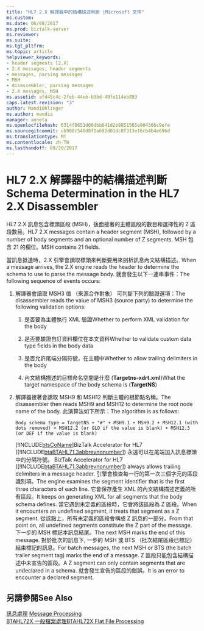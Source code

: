 ```yaml
---
title: "HL7 2.X 解譯器中的結構描述判斷 |Microsoft 文件"
ms.custom: 
ms.date: 06/08/2017
ms.prod: biztalk-server
ms.reviewer: 
ms.suite: 
ms.tgt_pltfrm: 
ms.topic: article
helpviewer_keywords:
- header segments [2.X]
- 2.X messages, header segments
- messages, parsing messages
- MSH
- disassembler, parsing messages
- 2.X messages, MSH
ms.assetid: afd45c4c-2feb-44eb-b3bd-49fe114eb893
caps.latest.revision: "3"
author: MandiOhlinger
ms.author: mandia
manager: anneta
ms.openlocfilehash: 6314f9651d09dbb041d2e8851565e904366c9efe
ms.sourcegitcommit: cb908c540d8f1a692d01dc8f313e16cb4b4e696d
ms.translationtype: MT
ms.contentlocale: zh-TW
ms.lasthandoff: 09/20/2017
---
```

# <a name="schema-determination-in-the-hl7-2x-disassembler"></a><span data-ttu-id="d8e45-102">HL7 2.X 解譯器中的結構描述判斷</span><span class="sxs-lookup"><span data-stu-id="d8e45-102">Schema Determination in the HL7 2.X Disassembler</span></span>
<span data-ttu-id="d8e45-103">HL7 2.X 訊息包含標頭區段 (MSH)，後面接著的主體區段的數目和選擇性的 Z 區段數目。</span><span class="sxs-lookup"><span data-stu-id="d8e45-103">HL7 2.X messages contain a header segment (MSH), followed by a number of body segments and an optional number of Z segments.</span></span> <span data-ttu-id="d8e45-104">MSH 包含 21 的欄位。</span><span class="sxs-lookup"><span data-stu-id="d8e45-104">MSH contains 21 fields.</span></span>  
  
 <span data-ttu-id="d8e45-105">當訊息抵達時，2.X 引擎會讀取標頭來判斷要用來剖析訊息內文結構描述。</span><span class="sxs-lookup"><span data-stu-id="d8e45-105">When a message arrives, the 2.X engine reads the header to determine the schema to use to parse the message body.</span></span> <span data-ttu-id="d8e45-106">就會發生以下一連串事件：</span><span class="sxs-lookup"><span data-stu-id="d8e45-106">The following sequence of events occurs:</span></span>  
  
1.  <span data-ttu-id="d8e45-107">解譯器會讀取 MSH3 值 （來源合作對象） 可判斷下列的驗證選項：</span><span class="sxs-lookup"><span data-stu-id="d8e45-107">The disassembler reads the value of MSH3 (source party) to determine the following validation options:</span></span>  
  
    1.  <span data-ttu-id="d8e45-108">是否要為主體執行 XML 驗證</span><span class="sxs-lookup"><span data-stu-id="d8e45-108">Whether to perform XML validation for the body</span></span>  
  
    2.  <span data-ttu-id="d8e45-109">是否要驗證自訂資料欄位在本文資料</span><span class="sxs-lookup"><span data-stu-id="d8e45-109">Whether to validate custom data type fields in the body data</span></span>  
  
    3.  <span data-ttu-id="d8e45-110">是否允許尾端分隔符號，在主體中</span><span class="sxs-lookup"><span data-stu-id="d8e45-110">Whether to allow trailing delimiters in the body</span></span>  
  
    4.  <span data-ttu-id="d8e45-111">內文結構描述的目標命名空間是什麼 (**Targetns-xdrt.xml**)</span><span class="sxs-lookup"><span data-stu-id="d8e45-111">What the target namespace of the body schema is (**TargetNS**)</span></span>  
  
2.  <span data-ttu-id="d8e45-112">解譯器接著會讀取 MSH9 和 MSH12 判斷主體的根節點名稱。</span><span class="sxs-lookup"><span data-stu-id="d8e45-112">The disassembler then reads MSH9 and MSH12 to determine the root node name of the body.</span></span> <span data-ttu-id="d8e45-113">此演算法如下所示：</span><span class="sxs-lookup"><span data-stu-id="d8e45-113">The algorithm is as follows:</span></span>  
  
    ```  
    Body schema type = TargetNS + "#" + MSH9.1 + MSH9.2 + MSH12.1 (with dots removed) + MSH12.2 (or GLO if the value is blank) + MSH12.3 (or DEF if the value is blank)  
    ```  
  
     [!INCLUDE[btsCoName](../../includes/btsconame-md.md)]<span data-ttu-id="d8e45-114">BizTalk Accelerator for HL7 ([!INCLUDE[btaBTAHL71.3abbrevnonumber](../../includes/btabtahl71-3abbrevnonumber-md.md)]) 永遠可以在尾端加入訊息標頭中的分隔符號。</span><span class="sxs-lookup"><span data-stu-id="d8e45-114"> BizTalk Accelerator for HL7 ([!INCLUDE[btaBTAHL71.3abbrevnonumber](../../includes/btabtahl71-3abbrevnonumber-md.md)]) always allows trailing delimiters in a message header.</span></span> <span data-ttu-id="d8e45-115">引擎會檢查每一行的第一次三個字元的區段識別項。</span><span class="sxs-lookup"><span data-stu-id="d8e45-115">The engine examines the segment identifier that is the first three characters of each line.</span></span> <span data-ttu-id="d8e45-116">它會保存產生 XML 的內文結構描述定義的所有區段。</span><span class="sxs-lookup"><span data-stu-id="d8e45-116">It keeps on generating XML for all segments that the body schema defines.</span></span> <span data-ttu-id="d8e45-117">當它遇到未定義的區段時，它會將該區段為 Z 區段。</span><span class="sxs-lookup"><span data-stu-id="d8e45-117">When it encounters an undefined segment, it treats that segment as a Z segment.</span></span> <span data-ttu-id="d8e45-118">從該點上，所有未定義的區段會構成 Z 訊息的一部分。</span><span class="sxs-lookup"><span data-stu-id="d8e45-118">From that point on, all undefined segments constitute the Z part of the message.</span></span> <span data-ttu-id="d8e45-119">下一步的 MSH 標記本訊息結尾。</span><span class="sxs-lookup"><span data-stu-id="d8e45-119">The next MSH marks the end of this message.</span></span> <span data-ttu-id="d8e45-120">對於批次的訊息下, 一步的 MSH 或 BTS （批次結尾區段已標記） 結束標記的訊息。</span><span class="sxs-lookup"><span data-stu-id="d8e45-120">For batch messages, the next MSH or BTS (the batch trailer segment tag) marks the end of a message.</span></span> <span data-ttu-id="d8e45-121">Z 區段只能包含結構描述中未宣告的區段。</span><span class="sxs-lookup"><span data-stu-id="d8e45-121">A Z segment can only contain segments that are undeclared in a schema.</span></span> <span data-ttu-id="d8e45-122">就會發生宣告的區段的錯誤。</span><span class="sxs-lookup"><span data-stu-id="d8e45-122">It is an error to encounter a declared segment.</span></span>  
  
## <a name="see-also"></a><span data-ttu-id="d8e45-123">另請參閱</span><span class="sxs-lookup"><span data-stu-id="d8e45-123">See Also</span></span>  
 <span data-ttu-id="d8e45-124">[訊息處理](../../adapters-and-accelerators/accelerator-hl7/message-processing.md) </span><span class="sxs-lookup"><span data-stu-id="d8e45-124">[Message Processing](../../adapters-and-accelerators/accelerator-hl7/message-processing.md) </span></span>  
 [<span data-ttu-id="d8e45-125">BTAHL72X 一般檔案處理</span><span class="sxs-lookup"><span data-stu-id="d8e45-125">BTAHL72X Flat File Processing</span></span>](../../adapters-and-accelerators/accelerator-hl7/btahl72x-flat-file-processing.md)